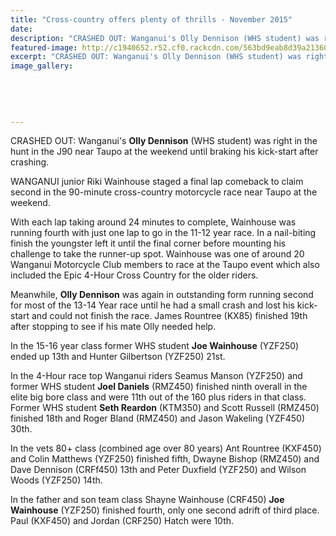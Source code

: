 ```yaml
---
title: "Cross-country offers plenty of thrills - November 2015"
date: 
description: "CRASHED OUT: Wanganui's Olly Dennison (WHS student) was right in the hunt in the J90 near Taupo at the weekend until braking his kick-start after crashing, Wanganui Chronicle article on 5/11/15..."
featured-image: http://c1940652.r52.cf0.rackcdn.com/563bd9eab8d39a2136000a74/Olly-Dennison-Cross-country-motorcycle-6.11.15-chron.jpg
excerpt: "CRASHED OUT: Wanganui's Olly Dennison (WHS student) was right in the hunt in the J90 near Taupo at the weekend until braking his kick-start after crashing, Wanganui Chronicle article on 5/11/15..."
image_gallery:
    
    
    
    
    
---
```


<p><span>CRASHED OUT: Wanganui's <strong>Olly Dennison</strong> (WHS student) was right in the hunt in the J90 near Taupo at the weekend until braking his kick-start after crashing.</span></p>
<p>WANGANUI junior Riki Wainhouse staged a final lap comeback to claim second in the 90-minute cross-country motorcycle race near Taupo at the weekend.</p>
<p>With each lap taking around 24 minutes to complete, Wainhouse was running fourth with just one lap to go in the 11-12 year race. In a nail-biting finish the youngster left it until the final corner before mounting his challenge to take the runner-up spot. Wainhouse was one of around 20 Wanganui Motorcycle Club members to race at the Taupo event which also included the Epic 4-Hour Cross Country for the older riders.</p>
<p>Meanwhile, <strong>Olly Dennison</strong> was again in outstanding form running second for most of the 13-14 Year race until he had a small crash and lost his kick-start and could not finish the race. James Rountree (KX85) finished 19th after stopping to see if his mate Olly needed help.</p>
<p>In the 15-16 year class former WHS student&nbsp;<strong>Joe Wainhouse</strong> (YZF250) ended up 13th and Hunter Gilbertson (YZF250) 21st.</p>
<p>In the 4-Hour race top Wanganui riders Seamus Manson (YZF250) and <span>former WHS student&nbsp;</span><strong>Joel Daniels</strong> (RMZ450) finished ninth overall in the elite big bore class and were 11th out of the 160 plus riders in that class. F<span>ormer WHS student&nbsp;</span><strong>Seth Reardon</strong> (KTM350) and Scott Russell (RMZ450) finished 18th and Roger Bland (RMZ450) and Jason Wakeling (YZF450) 30th.</p>
<p>In the vets 80+ class (combined age over 80 years) Ant Rountree (KXF450) and Colin Matthews (YZF250) finished fifth, Dwayne Bishop (RMZ450) and Dave Dennison (CRFf450) 13th and Peter Duxfield (YZF250) and Wilson Woods (YZF250) 14th.</p>
<p>In the father and son team class Shayne Wainhouse (CRF450) <strong>Joe Wainhouse</strong> (YZF250) finished fourth, only one second adrift of third place. Paul (KXF450) and Jordan (CRF250) Hatch were 10th.</p>

